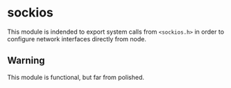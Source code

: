 # sockios

This module is indended to export system calls from `<sockios.h>` in order to configure network interfaces directly from node.

## Warning

This module is functional, but far from polished.
